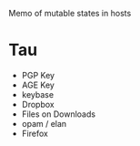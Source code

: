 Memo of mutable states in hosts

# Tau

- PGP Key
- AGE Key
- keybase
- Dropbox
- Files on Downloads
- opam / elan
- Firefox

